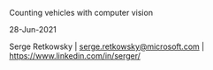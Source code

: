 Counting vehicles with computer vision

28-Jun-2021

Serge Retkowsky | serge.retkowsky@microsoft.com | https://www.linkedin.com/in/serger/
